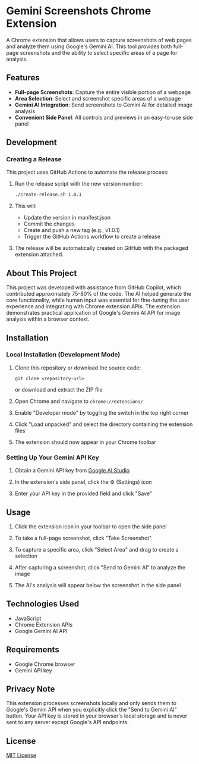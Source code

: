 # Gemini Screenshots Chrome Extension

A Chrome extension that allows users to capture screenshots of web pages and analyze them using Google's Gemini AI. This tool provides both full-page screenshots and the ability to select specific areas of a page for analysis.

## Features

- **Full-page Screenshots**: Capture the entire visible portion of a webpage
- **Area Selection**: Select and screenshot specific areas of a webpage
- **Gemini AI Integration**: Send screenshots to Gemini AI for detailed image analysis
- **Convenient Side Panel**: All controls and previews in an easy-to-use side panel

## Development

### Creating a Release

This project uses GitHub Actions to automate the release process:

1. Run the release script with the new version number:

   ```bash
   ./create-release.sh 1.0.1
   ```

2. This will:

   - Update the version in manifest.json
   - Commit the changes
   - Create and push a new tag (e.g., v1.0.1)
   - Trigger the GitHub Actions workflow to create a release

3. The release will be automatically created on GitHub with the packaged extension attached.

## About This Project

This project was developed with assistance from GitHub Copilot, which contributed approximately 75-80% of the code. The AI helped generate the core functionality, while human input was essential for fine-tuning the user experience and integrating with Chrome extension APIs. The extension demonstrates practical application of Google's Gemini AI API for image analysis within a browser context.

## Installation

### Local Installation (Development Mode)

1. Clone this repository or download the source code:

   ```
   git clone <repository-url>
   ```

   or download and extract the ZIP file

2. Open Chrome and navigate to `chrome://extensions/`

3. Enable "Developer mode" by toggling the switch in the top right corner

4. Click "Load unpacked" and select the directory containing the extension files

5. The extension should now appear in your Chrome toolbar

### Setting Up Your Gemini API Key

1. Obtain a Gemini API key from [Google AI Studio](https://ai.google.dev/)

2. In the extension's side panel, click the ⚙️ (Settings) icon

3. Enter your API key in the provided field and click "Save"

## Usage

1. Click the extension icon in your toolbar to open the side panel

2. To take a full-page screenshot, click "Take Screenshot"

3. To capture a specific area, click "Select Area" and drag to create a selection

4. After capturing a screenshot, click "Send to Gemini AI" to analyze the image

5. The AI's analysis will appear below the screenshot in the side panel

## Technologies Used

- JavaScript
- Chrome Extension APIs
- Google Gemini AI API

## Requirements

- Google Chrome browser
- Gemini API key

## Privacy Note

This extension processes screenshots locally and only sends them to Google's Gemini API when you explicitly click the "Send to Gemini AI" button. Your API key is stored in your browser's local storage and is never sent to any server except Google's API endpoints.

## License

[MIT License](LICENSE)
